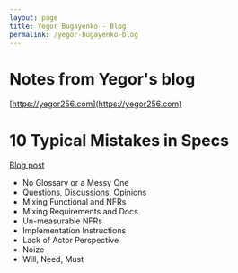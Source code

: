 ```yaml
---
layout: page
title: Yegor Bugayenko - Blog
permalink: /yegor-bugayenko-blog
---
```


# Notes from Yegor's blog
[https://yegor256.com](https://yegor256.com)

# 10 Typical Mistakes in Specs
[Blog post](https://www.yegor256.com/2015/11/10/ten-mistakes-in-specs.html) 

- No Glossary or a Messy One
- Questions, Discussions, Opinions
- Mixing Functional and NFRs
- Mixing Requirements and Docs
- Un-measurable NFRs
- Implementation Instructions
- Lack of Actor Perspective
- Noize
- Will, Need, Must